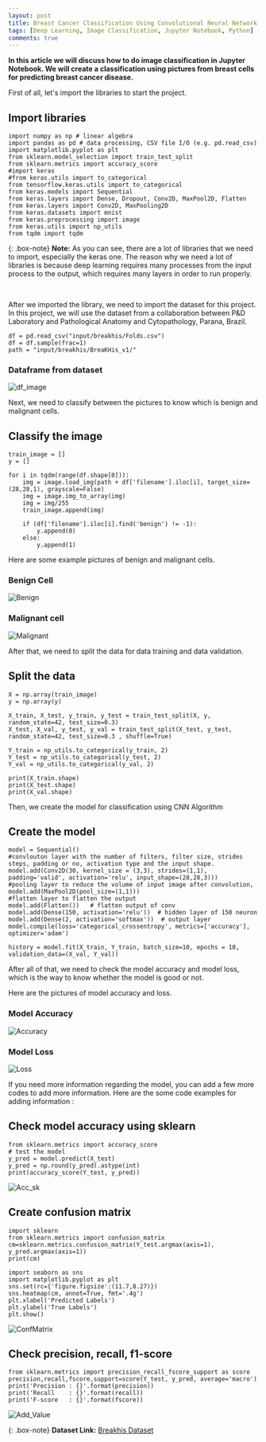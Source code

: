 ```yaml
---
layout: post
title: Breast Cancer Classification Using Convolutional Neural Network
tags: [Deep Learning, Image Classification, Jupyter Notebook, Python]
comments: true
---
```



**In this article we will discuss how to do image classification in Jupyter Notebook. We will create a classification using pictures from breast cells for predicting breast cancer disease.**

First of all, let's import the libraries to start the project. 

## Import libraries
~~~
import numpy as np # linear algebra
import pandas as pd # data processing, CSV file I/O (e.g. pd.read_csv)
import matplotlib.pyplot as plt
from sklearn.model_selection import train_test_split
from sklearn.metrics import accuracy_score
#import keras
#from keras.utils import to_categorical
from tensorflow.keras.utils import to_categorical
from keras.models import Sequential
from keras.layers import Dense, Dropout, Conv2D, MaxPool2D, Flatten
from keras.layers import Conv2D, MaxPooling2D
from keras.datasets import mnist
from keras.preprocessing import image
from keras.utils import np_utils
from tqdm import tqdm
~~~

{: .box-note}
**Note:** As you can see, there are a lot of libraries that we need to import, especially the keras one. The reason why we need a lot of libraries is because deep learning requires many processes from the input process to the output, which requires many layers in order to run properly.

<br />

After we imported the library, we need to import the dataset for this project. In this project, we will use the dataset from a collaboration between P&D Laboratory and Pathological Anatomy and Cytopathology, Parana, Brazil. 

~~~
df = pd.read_csv("input/breakhis/Folds.csv")
df = df.sample(frac=1)
path = "input/breakhis/BreaKHis_v1/" 
~~~

### Dataframe from dataset
![df_image](https://github.com/alvianpratama00/portfolio/blob/master/assets/img/Gather_data.png?raw=true)

Next, we need to classify between the pictures to know which is benign and malignant cells. 

## Classify the image
~~~
train_image = []
y = []

for i in tqdm(range(df.shape[0])):
    img = image.load_img(path + df['filename'].iloc[i], target_size=(28,28,1), grayscale=False)
    img = image.img_to_array(img)
    img = img/255
    train_image.append(img)
    
    if (df['filename'].iloc[i].find('benign') != -1): 
        y.append(0) 
    else:
        y.append(1)
~~~

Here are some example pictures of benign and malignant cells. 

### Benign Cell
![Benign](https://github.com/alvianpratama00/portfolio/blob/master/assets/img/Gather_data.png?raw=true)


### Malignant cell
![Malignant](https://github.com/alvianpratama00/portfolio/blob/master/assets/img/Gather_data.png?raw=true)


After that, we need to split the data for data training and data validation.  

## Split the data
~~~
X = np.array(train_image)
y = np.array(y)

X_train, X_test, y_train, y_test = train_test_split(X, y, random_state=42, test_size=0.3)
X_test, X_val, y_test, y_val = train_test_split(X_test, y_test, random_state=42, test_size=0.3 , shuffle=True)

Y_train = np_utils.to_categorical(y_train, 2)
Y_test = np_utils.to_categorical(y_test, 2)
Y_val = np_utils.to_categorical(y_val, 2)

print(X_train.shape)
print(X_test.shape)
print(X_val.shape)
~~~


Then, we create the model for classification using CNN Algorithm

## Create the model
~~~
model = Sequential()
#convlouton layer with the number of filters, filter size, strides steps, padding or no, activation type and the input shape.
model.add(Conv2D(30, kernel_size = (3,3), strides=(1,1), padding='valid', activation='relu', input_shape=(28,28,3)))
#pooling layer to reduce the volume of input image after convolution,
model.add(MaxPool2D(pool_size=(1,1)))
#flatten layer to flatten the output
model.add(Flatten())   # flatten output of conv
model.add(Dense(150, activation='relu'))  # hidden layer of 150 neuron
model.add(Dense(2, activation='softmax'))  # output layer
model.compile(loss='categorical_crossentropy', metrics=['accuracy'], optimizer='adam')

history = model.fit(X_train, Y_train, batch_size=10, epochs = 10, validation_data=(X_val, Y_val))
~~~

After all of that, we need to check the model accuracy and model loss, which is the way to know whether the model is good or not.

Here are the pictures of model accuracy and loss. 
### Model Accuracy
![Accuracy](https://github.com/alvianpratama00/portfolio/blob/master/assets/img/Gather_data.png?raw=true)


### Model Loss
![Loss](https://github.com/alvianpratama00/portfolio/blob/master/assets/img/Gather_data.png?raw=true)

If you need more information regarding the model, you can add a few more codes to add more information.
Here are the some code examples for adding information :  

## Check model accuracy using sklearn
~~~
from sklearn.metrics import accuracy_score
# test the model
y_pred = model.predict(X_test)
y_pred = np.round(y_pred).astype(int)
print(accuracy_score(Y_test, y_pred))
~~~

![Acc_sk](https://github.com/alvianpratama00/portfolio/blob/master/assets/img/Gather_data.png?raw=true)

## Create confusion matrix
~~~
import sklearn
from sklearn.metrics import confusion_matrix
cm=sklearn.metrics.confusion_matrix(Y_test.argmax(axis=1), y_pred.argmax(axis=1))
print(cm)

import seaborn as sns
import matplotlib.pyplot as plt
sns.set(rc={'figure.figsize':(11.7,8.27)})
sns.heatmap(cm, annot=True, fmt='.4g')
plt.xlabel('Predicted Labels')
plt.ylabel('True Labels')
plt.show()
~~~

![ConfMatrix](https://github.com/alvianpratama00/portfolio/blob/master/assets/img/Gather_data.png?raw=true)


## Check precision, recall, f1-score
~~~
from sklearn.metrics import precision_recall_fscore_support as score
precision,recall,fscore,support=score(Y_test, y_pred, average='macro')
print('Precision : {}'.format(precision))
print('Recall    : {}'.format(recall))
print('F-score   : {}'.format(fscore))
~~~
![Add_Value](https://github.com/alvianpratama00/portfolio/blob/master/assets/img/Gather_data.png?raw=true)

{: .box-note}
**Dataset Link:** [Breakhis Dataset](https://www.kaggle.com/ambarish/breakhis)
